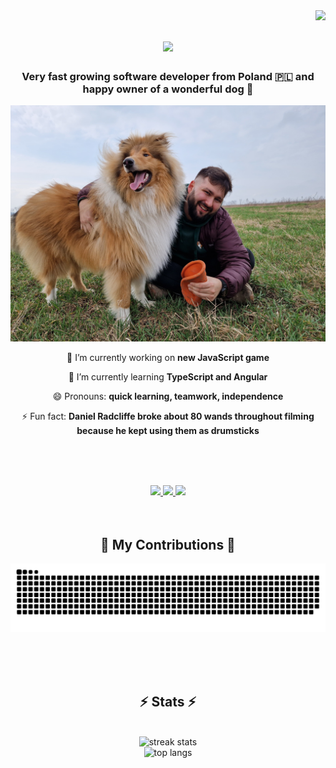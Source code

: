 <img align="right" src="https://visitor-badge.laobi.icu/badge?page_id=jakubziemianski97.jakubziemianski97" />

<h1 align="center">
    <img src="https://readme-typing-svg.herokuapp.com?font=Fira+Code&weight=500&size=32&center=true&vCenter=true&duration=4000&pause=500&color=78F7DA&random=false&width=435&lines=Hello!;I'm+Jakub+Ziemia%C5%84ski+%F0%9F%91%8B%F0%9F%8F%BD"/>
</h1>

<h3 align="center">Very fast growing software developer from Poland 🇵🇱 and happy owner of a wonderful dog 🐶</h3>

<img width=600 src="https://github.com/jakubziemianski97/jakubziemianski97/blob/main/Zefir.jpeg" alt="wonderful dog"/>

<div align="center">

🔭 I’m currently working on **new JavaScript game**

🌱 I’m currently learning **TypeScript and Angular**

😄 Pronouns: **quick learning, teamwork, independence**

⚡ Fun fact: **Daniel Radcliffe broke about 80 wands throughout filming because he kept using them as drumsticks**

</br></br></br>

</div>

<div align="center"> 
  <a href="mailto:jakubziemianski97@gmail.com">
    <img src="https://img.shields.io/badge/Gmail-333333?style=for-the-badge&logo=gmail&logoColor=red" />
  </a>
  <a href="https://www.linkedin.com/in/jakub-ziemia%C5%84ski-632098224/" target="_blank">
    <img src="https://img.shields.io/badge/LinkedIn-0077B5?style=for-the-badge&logo=linkedin&logoColor=white" target="_blank" />
  </a>
  <a href="https://github.com/jakubziemianski97?tab=repositories" target="_blank">
     <img src="https://img.shields.io/badge/Portfolio-FF5722?style=for-the-badge&logo=todoist&logoColor=white" target="_blank" />
  </a>
    </br></br></br>
</div>

<div align="center">
  <h2>🐍 My Contributions 🐍</h2>
  <img alt="snake eating my contributions" src="https://raw.githubusercontent.com/jakubziemianski97/jakubziemianski97/output/github-contribution-grid-snake.svg" />
  
</br></br></br>
</div>

<h2 align="center">⚡ Stats ⚡</h2>
<br>

<div align=center>
    <img width=400 src="https://github-readme-streak-stats.herokuapp.com/?user=jakubziemianski97&theme=vue-dark&hide_border=true" alt="streak stats"/>
</br>
<!--     <img width=400 src="https://github-readme-stats.vercel.app/api?username=jakubziemianski97&theme=vue-dark&show_icons=true&hide_border=true&count_private=true" alt="readme stats" /> -->
<!-- </br> -->
    <img width=400 src="https://github-readme-stats.vercel.app/api/top-langs/?username=jakubziemianski97&theme=vue-dark&show_icons=true&hide_border=true&layout=compact" alt="top langs" />
</div>

